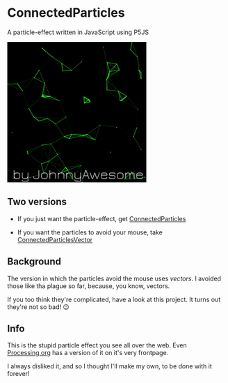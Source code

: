 # ConnectedParticles
A particle-effect written in JavaScript using P5JS

![ConnectedParticles](https://raw.githubusercontent.com/johnnyawesome/ConnectedParticles/master/ConnectedParticlesVector/DemoImages/ConnectedParticles.gif
)

## Two versions

- If you just want the particle-effect, get [ConnectedParticles](https://github.com/johnnyawesome/ConnectedParticles/tree/master/ConnectedParticles)

- If you want the particles to avoid your mouse, take [ConnectedParticlesVector](https://github.com/johnnyawesome/ConnectedParticles/tree/master/ConnectedParticlesVector)

## Background

The version in which the particles avoid the mouse uses *vectors*.
I avoided those like tha plague so far, because, you know, vectors.

If you too think they're complicated, have a look at this project. It turns out they're not so bad! 😉


## Info

This is the stupid particle effect you see all over the web.
Even [Processing.org](https://processing.org/) has a version of it on it's very frontpage.

I always disliked it, and so I thought I'll make my own, to be done with it forever!
